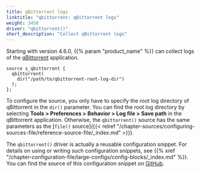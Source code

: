 ```yaml
---
title: qBittorrent logs
linktitle: "qbittorrent: qBittorrent logs"
weight: 3450
driver: "qbittorrent()"
short_description: "Collect qBittorrent logs"
---
```

<!-- This file is under the copyright of Axoflow, and licensed under Apache License 2.0, except for using the Axoflow and AxoSyslog trademarks. -->

Starting with version 4.6.0, {{% param "product_name" %}} can collect logs of the [qBittorrent](https://www.qbittorrent.org/) application.

```shell
source s_qbittorrent {
  qbittorrent(
    dir("/path/to/qbittorrent-root-log-dir")
  );
};
```

To configure the source, you only have to specify the root log directory of qBittorrent in the `dir()` parameter. You can find the root log directory by selecting **Tools > Preferences > Behavior > Log file > Save path** in the qBittorrent application. Otherwise, the `qbittorrent()` source has the same parameters as the [`file()` source]({{< relref "/chapter-sources/configuring-sources-file/reference-source-file/_index.md" >}}).

The `qbittorrent()` driver is actually a reusable configuration snippet. For details on using or writing such configuration snippets, see {{% xref "/chapter-configuration-file/large-configs/config-blocks/_index.md" %}}. You can find the source of this configuration snippet on [GitHub](https://github.com/axoflow/axosyslog/tree/master/scl/qbittorrent).
